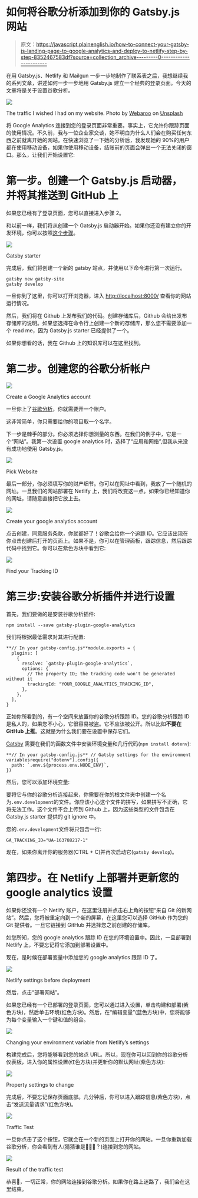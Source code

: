# 如何将谷歌分析添加到你的 Gatsby.js 网站

> 原文：<https://javascript.plainenglish.io/how-to-connect-your-gatsby-js-landing-page-to-google-analytics-and-deploy-to-netlify-step-by-step-8352467583df?source=collection_archive---------0----------------------->

在用 Gatsby.js、Netlify 和 Mailgun 一步一步地制作了联系表之后，我想继续我的系列文章，讲述如何一步一步地用 Gatsby.js 建立一个经典的登录页面。今天的文章将是关于设置谷歌分析。

![](img/9efa36baa1dbca858d2c5ca11889bac8.png)

The traffic I wished I had on my website. Photo by [Webaroo](https://unsplash.com/@webaroo?utm_source=unsplash&utm_medium=referral&utm_content=creditCopyText) on [Unsplash](https://unsplash.com/s/photos/analytics?utm_source=unsplash&utm_medium=referral&utm_content=creditCopyText)

将 Google Analytics 连接到您的登录页面非常重要。事实上，它允许你跟踪页面的使用情况。不久前，我与一位企业家交谈，她不明白为什么人们会在购买任何东西之前就离开她的网站。在快速浏览了一下她的分析后，我发现她的 90%的用户都在使用移动设备，如果你使用移动设备，结账前的页面会弹出一个无法关闭的窗口。那么，让我们开始设置它:

# 第一步。创建一个 Gatsby.js 启动器，并将其推送到 GitHub 上

如果您已经有了登录页面，您可以直接进入步骤 2。

和以前一样，我们将从创建一个 Gatsby.js 启动器开始。如果你还没有建立你的开发环境，你可以按照[这个步骤](https://www.gatsbyjs.org/tutorial/part-zero/)。

![](img/f7d3620f5c19818e509bd321934f7898.png)

Gatsby starter

完成后，我们将创建一个新的 gatsby 站点，并使用以下命令进行第一次运行。

```
gatsby new gatsby-site
gatsby develop
```

一旦你到了这里，你可以打开浏览器，进入 [http://localhost:8000/](http://localhost:3000/) 查看你的网站运行情况。

然后，我们将在 Github 上发布我们的代码。创建存储库后，Github 会给出发布存储库的说明。如果您选择在命令行上创建一个新的存储库，那么您不需要添加一个 read me，因为 Gatsby.js starter 已经提供了一个。

如果你想看的话，我在 Github 上的知识库可以在这里找到。

# 第二步。创建您的谷歌分析帐户

![](img/0ba66be7448b440f490d5b51b0cfddb3.png)

Create a Google Analytics account

一旦你上了[谷歌分析](https://analytics.google.com/analytics/web/provision/?authuser=1#/provision)，你就需要开一个账户。

这非常简单，你只需要给你的项目取一个名字。

下一步是棘手的部分。你必须选择你想测量的东西。在我们的例子中，它是一个“网站”。我第一次设置 google analytics 时，选择了“应用和网络”,但我从来没有成功地使用 Gatsby.js。

![](img/f9a898252bb449552af723f867997584.png)

Pick Website

最后一部分，你必须填写你的财产细节。你可以在网址中看到，我放了一个随机的网址。一旦我们的网站部署在 Netlify 上，我们将改变这一点。如果你已经知道你的网址，请随意直接把它放上去。

![](img/ce39ca8b8653ce5328811e5fcdd7ca06.png)

Create your google analytics account

点击创建，同意服务条款，你就都好了！谷歌会给你一个追踪 ID。它应该出现在你点击创建后打开的页面上。如果不是，你可以在管理面板，跟踪信息，然后跟踪代码中找到它。你可以在紫色方块中看到它:

![](img/aa8f8faad1cf49f0cd0db8a57912c231.png)

Find your Tracking ID

# 第三步:安装谷歌分析插件并进行设置

首先，我们要做的是安装谷歌分析插件:

`npm install --save gatsby-plugin-google-analytics`

我们将根据最低需求对其进行配置:

```
**// In your gatsby-config.js**module.exports = {
  plugins: [
    {
      resolve: `gatsby-plugin-google-analytics`,
      options: {
        // The property ID; the tracking code won't be generated without it
        trackingId: "YOUR_GOOGLE_ANALYTICS_TRACKING_ID",
      },
    },
  ],
}
```

正如你所看到的，有一个空间来放置你的谷歌分析跟踪 ID。您的谷歌分析跟踪 ID 是私人的，如果您不小心，它很容易被盗。它不应该被公开。所以比如**不要在 GitHub 上推**。这就是为什么我们要在设置中保存它们。

[Gatsby](https://www.gatsbyjs.org/docs/environment-variables/) 需要在我们的函数文件中安装环境变量和几行代码(`npm install dotenv`):

```
**// In your gatsby-config.js** // Gatsby settings for the environment variablesrequire("dotenv").config({
  path: `.env.${process.env.NODE_ENV}`,
})
```

然后，您可以添加环境变量:

要将它与你的谷歌分析连接起来，你需要在你的根文件夹中创建一个名为`.env.development`的文件。你应该小心这个文件的拼写，如果拼写不正确，它将无法工作。这个文件不会上传到 Github 上，因为这些类型的文件包含在 Gatsby.js starter 提供的 git ignore 中。

您的`.env.development`文件将只包含一行:

```
GA_TRACKING_ID="UA-163788217-1"
```

现在，如果你离开你的服务器(CTRL + C)并再次启动它(`gatsby develop`)。

# 第四步。在 Netlify 上部署并更新您的 google analytics 设置

如果你还没有一个 Netlify 账户，在这里注册并点击右上角的按钮“来自 Git 的新网站”。然后，您将被重定向到一个新的屏幕，在这里您可以选择 GitHub 作为您的 Git 提供者。一旦它链接到 GitHub 并选择您之前创建的存储库。

如您所知，您的 google analytics 跟踪 ID 在您的环境设置中。因此，一旦部署到 Netlify 上，不要忘记将它添加到部署设置中。

现在，是时候在部署变量中添加您的 google analytics 跟踪 ID 了。

![](img/f7863eb676488a1efa99c3f58acc31a8.png)

Netlify settings before deployment

然后，点击“部署网站”。

如果您已经有一个已部署的登录页面，您可以通过进入设置，单击构建和部署(紫色方块)，然后单击环境(红色方块)。然后，在“编辑变量”(蓝色方块)中，您将能够为每个变量输入一个键和值的组合。

![](img/67c6363cf707dfca056a233cd6592880.png)

Changing your environment variable from Netlify’s settings

构建完成后，您将能够看到您的站点 URL。所以，现在你可以回到你的谷歌分析仪表板，进入你的属性设置(红色方块)并更新你的默认网址(紫色方块):

![](img/ece1f0ec57af22b46890f7371ef6b37c.png)

Property settings to change

完成后，不要忘记保存页面底部。几分钟后，你可以进入跟踪信息(紫色方块)，点击“发送流量请求”(红色方块)。

![](img/3fe4e4f6361c9cd11670b4ed40c68724.png)

Traffic Test

一旦你点击了这个按钮，它就会在一个新的页面上打开你的网站。一旦你重新加载谷歌分析，你会看到有人(猜猜谁是🕵️‍♀️🔎？)连接到您的网站。

![](img/ce31e7f5575492cf8bcb3046db5872d3.png)

Result of the traffic test

恭喜🎉，一切正常，你的网站连接到谷歌分析。如果你在路上迷路了，我们会在这里结束。